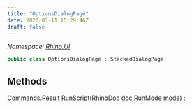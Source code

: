 ```yaml
---
title: "OptionsDialogPage"
date: 2020-03-11 15:29:46Z
draft: false
---
```


*Namespace: [Rhino.UI](../)*

```cs
public class OptionsDialogPage : StackedDialogPage
```
## Methods

Commands.Result RunScript(RhinoDoc doc,RunMode mode)
: 

